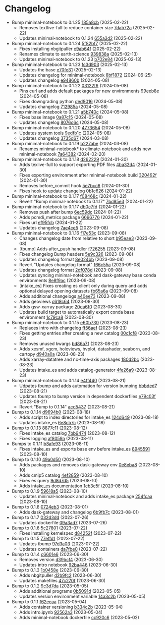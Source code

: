 # Changelog
- Bump minimal-notebook to 0.1.25 [185a8cb](https://github.com/esgf-nimbus/nimbus/commit/185a8cb) (2025-02-22)
  - Removes textlive-full to reduce container size [7dab72a](https://github.com/esgf-nimbus/nimbus/commit/7dab72a) (2025-02-22)
  - Updates minimal-notebook to 0.1.24 [655a3d2](https://github.com/esgf-nimbus/nimbus/commit/655a3d2) (2025-02-22)
- Bump minimal-notebook to 0.1.24 [5f82bf7](https://github.com/esgf-nimbus/nimbus/commit/5f82bf7) (2025-02-22)
  - Fixes installing nbgitpuller [c9ab64f](https://github.com/esgf-nimbus/nimbus/commit/c9ab64f) (2025-02-22)
  - Renames climate to earth-science [939838a](https://github.com/esgf-nimbus/nimbus/commit/939838a) (2025-02-13)
  - Updates minimal-notebook to 0.1.23 [b702e84](https://github.com/esgf-nimbus/nimbus/commit/b702e84) (2025-02-13)
- Bump minimal-notebook to 0.1.23 [fc3d903](https://github.com/esgf-nimbus/nimbus/commit/fc3d903) (2025-02-13)
  - Updates the base [e70fe31](https://github.com/esgf-nimbus/nimbus/commit/e70fe31) (2025-02-13)
  - Updates changelog for minimal-notebook [8bf1872](https://github.com/esgf-nimbus/nimbus/commit/8bf1872) (2024-06-25)
  - Updates changelog [e94860b](https://github.com/esgf-nimbus/nimbus/commit/e94860b) (2024-05-08)
- Bump minimal-notebook to 0.1.22 [03122f9](https://github.com/esgf-nimbus/nimbus/commit/03122f9) (2024-05-08)
  - Pins curl and adds default packages for new environments [99eeb8e](https://github.com/esgf-nimbus/nimbus/commit/99eeb8e) (2024-05-08)
  - Fixes downgrading python [ded8016](https://github.com/esgf-nimbus/nimbus/commit/ded8016) (2024-05-08)
  - Updates changelog [712985a](https://github.com/esgf-nimbus/nimbus/commit/712985a) (2024-05-08)
- Bump minimal-notebook to 0.1.21 [a5b740c](https://github.com/esgf-nimbus/nimbus/commit/a5b740c) (2024-05-08)
  - Fixes base image [0a87c15](https://github.com/esgf-nimbus/nimbus/commit/0a87c15) (2024-05-08)
  - Updates changelog [8076c6c](https://github.com/esgf-nimbus/nimbus/commit/8076c6c) (2024-05-08)
- Bump minimal-notebook to 0.1.20 [4773654](https://github.com/esgf-nimbus/nimbus/commit/4773654) (2024-05-08)
  - Updates system tools [9edfb1c](https://github.com/esgf-nimbus/nimbus/commit/9edfb1c) (2024-05-08)
  - Updates changelog [3735d67](https://github.com/esgf-nimbus/nimbus/commit/3735d67) (2024-03-08)
- Bump minimal-notebook to 0.1.19 [b227abe](https://github.com/esgf-nimbus/nimbus/commit/b227abe) (2024-03-08)
  - Renames minimal-notebook* to climate-notebook and adds new minimal-notebook [7a64382](https://github.com/esgf-nimbus/nimbus/commit/7a64382) (2024-02-20)
- Bump minimal-notebook to 0.1.18 [d262229](https://github.com/esgf-nimbus/nimbus/commit/d262229) (2024-01-30)
  - Adds texlive-full to support exporting PDF files [4ba32d4](https://github.com/esgf-nimbus/nimbus/commit/4ba32d4) (2024-01-30)
  - Fixes exporting environment after minimal-notebook build [320492f](https://github.com/esgf-nimbus/nimbus/commit/320492f) (2024-01-30)
  - Removes before_commit hook [5e7bcc8](https://github.com/esgf-nimbus/nimbus/commit/5e7bcc8) (2024-01-30)
  - Fixes hook to update changelog [0b1c626](https://github.com/esgf-nimbus/nimbus/commit/0b1c626) (2024-01-22)
- Bump minimal-notebook to 0.1.17 [f08468c](https://github.com/esgf-nimbus/nimbus/commit/f08468c) (2024-01-22)
  - Revert "Bump minimal-notebook to 0.1.17" [7bd85e3](https://github.com/esgf-nimbus/nimbus/commit/7bd85e3) (2024-01-22)
- Bump minimal-notebook to 0.1.17 [db0c7fd](https://github.com/esgf-nimbus/nimbus/commit/db0c7fd) (2024-01-22)
  - Removes push after bump [6ec59dc](https://github.com/esgf-nimbus/nimbus/commit/6ec59dc) (2024-01-22)
  - Adds pcmdi_metrics package [6696776](https://github.com/esgf-nimbus/nimbus/commit/6696776) (2024-01-22)
  - Fixes url [ef95fcb](https://github.com/esgf-nimbus/nimbus/commit/ef95fcb) (2024-01-22)
  - Updates changelog [7ae4ce5](https://github.com/esgf-nimbus/nimbus/commit/7ae4ce5) (2023-09-08)
- Bump minimal-notebook to 0.1.16 [f17e53c](https://github.com/esgf-nimbus/nimbus/commit/f17e53c) (2023-09-08)
  - Changes changelog date from relative to short [b95eae3](https://github.com/esgf-nimbus/nimbus/commit/b95eae3) (2023-09-08)
  - [tbump] Adds after_push handler [f726255](https://github.com/esgf-nimbus/nimbus/commit/f726255) (2023-09-08)
  - Fixes changelog Bump headers [5e9c326](https://github.com/esgf-nimbus/nimbus/commit/5e9c326) (2023-09-08)
  - Updates changelog format [8e024bb](https://github.com/esgf-nimbus/nimbus/commit/8e024bb) (2023-09-08)
  - Revert "Updates changelog format" [f66c55a](https://github.com/esgf-nimbus/nimbus/commit/f66c55a) (2023-09-08)
  - Updates changelog format [2df078d](https://github.com/esgf-nimbus/nimbus/commit/2df078d) (2023-09-08)
  - Updates syncing minimal-notebook and dask-gateway base conda environments [8e8f9ac](https://github.com/esgf-nimbus/nimbus/commit/8e8f9ac) (2023-09-08)
  - [intake_es] Fixes creating es client only during query and adds optional delayed opening datasets [fb65a6a](https://github.com/esgf-nimbus/nimbus/commit/fb65a6a) (2023-09-08)
  - Adds additional changelogs [a40ee73](https://github.com/esgf-nimbus/nimbus/commit/a40ee73) (2023-09-08)
  - Adds geoviews [c618c64](https://github.com/esgf-nimbus/nimbus/commit/c618c64) (2023-08-30)
  - Adds gsw-xarray package [20ea6f0](https://github.com/esgf-nimbus/nimbus/commit/20ea6f0) (2023-08-30)
  - Updates build target to automatically export conda base environment [1c79ca8](https://github.com/esgf-nimbus/nimbus/commit/1c79ca8) (2023-08-30)
- Bump minimal-notebook to 0.1.15 [e60b730](https://github.com/esgf-nimbus/nimbus/commit/e60b730) (2023-08-23)
  - Replaces intro with changelog [ff56aef](https://github.com/esgf-nimbus/nimbus/commit/ff56aef) (2023-08-23)
  - Fixes getting entries after creating a new catalog [00c1cf8](https://github.com/esgf-nimbus/nimbus/commit/00c1cf8) (2023-08-23)
  - Removes unused kwargs [bd86a71](https://github.com/esgf-nimbus/nimbus/commit/bd86a71) (2023-08-23)
  - Adds xesmf, xgcm, holoviews, hvplot, datashader, seaborn, and cartopy [d940a0a](https://github.com/esgf-nimbus/nimbus/commit/d940a0a) (2023-08-23)
  - Adds xarray-datatree and nc-time-axis packages [180d2bc](https://github.com/esgf-nimbus/nimbus/commit/180d2bc) (2023-08-23)
  - Updates intake_es and adds catalog-generator [4fe26a9](https://github.com/esgf-nimbus/nimbus/commit/4fe26a9) (2023-08-23)
- Bump minimal-notebook to 0.1.14 [e4ff440](https://github.com/esgf-nimbus/nimbus/commit/e4ff440) (2023-08-21)
  - Udpates tbump and adds automation for version bumping [bbbded7](https://github.com/esgf-nimbus/nimbus/commit/bbbded7) (2023-08-21)
  - Updates tbump to bump version in dependent dockerfiles [e79c03f](https://github.com/esgf-nimbus/nimbus/commit/e79c03f) (2023-08-21)
  - Revert "Bump to 0.1.14" [acd5437](https://github.com/esgf-nimbus/nimbus/commit/acd5437) (2023-08-21)
- Bump to 0.1.14 [d9694b0](https://github.com/esgf-nimbus/nimbus/commit/d9694b0) (2023-08-18)
  - Adds script to index directories for intake_es [124d649](https://github.com/esgf-nimbus/nimbus/commit/124d649) (2023-08-18)
  - Updates intake_es [6e8cb7c](https://github.com/esgf-nimbus/nimbus/commit/6e8cb7c) (2023-08-18)
- Bump to 0.1.13 [8877c11](https://github.com/esgf-nimbus/nimbus/commit/8877c11) (2023-08-12)
  - Fixes intake_es catalog [7bb9474](https://github.com/esgf-nimbus/nimbus/commit/7bb9474) (2023-08-12)
  - Fixes logging [af8059a](https://github.com/esgf-nimbus/nimbus/commit/af8059a) (2023-08-11)
- Bumps to 0.1.11 [b8afe93](https://github.com/esgf-nimbus/nimbus/commit/b8afe93) (2023-08-11)
  - Fixes intake_es and exports base env before intake_es [8945591](https://github.com/esgf-nimbus/nimbus/commit/8945591) (2023-08-10)
- Bump to 0.1.10 [49a0d50](https://github.com/esgf-nimbus/nimbus/commit/49a0d50) (2023-08-10)
  - Adds packages and removes dask-gateway env [0e8eba8](https://github.com/esgf-nimbus/nimbus/commit/0e8eba8) (2023-08-10)
  - Adds cmip5 catalog [4ef2859](https://github.com/esgf-nimbus/nimbus/commit/4ef2859) (2023-08-10)
  - Fixes es query [9d8d7d5](https://github.com/esgf-nimbus/nimbus/commit/9d8d7d5) (2023-08-10)
  - Adds intake_es documentation [1cb3c5f](https://github.com/esgf-nimbus/nimbus/commit/1cb3c5f) (2023-08-10)
- Bump to 0.1.9 [59618a5](https://github.com/esgf-nimbus/nimbus/commit/59618a5) (2023-08-10)
  - Updates minimal-notebook and adds intake_es package [254fcaa](https://github.com/esgf-nimbus/nimbus/commit/254fcaa) (2023-08-10)
- Bump to 0.1.8 [0724eb3](https://github.com/esgf-nimbus/nimbus/commit/0724eb3) (2023-08-01)
  - Adds dask-gateway and changelog [6b9fb7c](https://github.com/esgf-nimbus/nimbus/commit/6b9fb7c) (2023-08-01)
- Bump to 0.1.7 [032d3dd](https://github.com/esgf-nimbus/nimbus/commit/032d3dd) (2023-07-26)
  - Updates dockerfile [09a3ad7](https://github.com/esgf-nimbus/nimbus/commit/09a3ad7) (2023-07-26)
- Bump to 0.1.6 [5c27801](https://github.com/esgf-nimbus/nimbus/commit/5c27801) (2023-07-22)
  - Fixes installing kernelspec [d84252f](https://github.com/esgf-nimbus/nimbus/commit/d84252f) (2023-07-22)
- Bump to 0.1.5 [77effd1](https://github.com/esgf-nimbus/nimbus/commit/77effd1) (2023-07-22)
  - Updates tbump [97d3a03](https://github.com/esgf-nimbus/nimbus/commit/97d3a03) (2023-07-22)
  - Updates containers [da7fbe0](https://github.com/esgf-nimbus/nimbus/commit/da7fbe0) (2023-07-22)
- Bump to 0.1.4 [c6601e6](https://github.com/esgf-nimbus/nimbus/commit/c6601e6) (2023-06-30)
  - Removes version [d39bcf4](https://github.com/esgf-nimbus/nimbus/commit/d39bcf4) (2023-06-30)
  - Updates intro notebook [92ba446](https://github.com/esgf-nimbus/nimbus/commit/92ba446) (2023-06-30)
- Bump to 0.1.3 [1b0458e](https://github.com/esgf-nimbus/nimbus/commit/1b0458e) (2023-06-30)
  - Adds nbgitpuller [d2b9fc2](https://github.com/esgf-nimbus/nimbus/commit/d2b9fc2) (2023-06-30)
  - Updates makefiles [47c270f](https://github.com/esgf-nimbus/nimbus/commit/47c270f) (2023-06-30)
- Bump to 0.1.2 [9c3d7da](https://github.com/esgf-nimbus/nimbus/commit/9c3d7da) (2023-05-05)
  - Adds additional programs [0b5091d](https://github.com/esgf-nimbus/nimbus/commit/0b5091d) (2023-05-05)
  - Updates version environment variable [14a3c2b](https://github.com/esgf-nimbus/nimbus/commit/14a3c2b) (2023-05-05)
- Bump to 0.1.1 [f62eeaa](https://github.com/esgf-nimbus/nimbus/commit/f62eeaa) (2023-05-04)
  - Adds container versioning [b334c2b](https://github.com/esgf-nimbus/nimbus/commit/b334c2b) (2023-05-04)
  - Adds intro.ipynb [92562a3](https://github.com/esgf-nimbus/nimbus/commit/92562a3) (2023-05-04)
  - Adds minimal-notebook dockerfile [cc920c6](https://github.com/esgf-nimbus/nimbus/commit/cc920c6) (2023-05-02)

